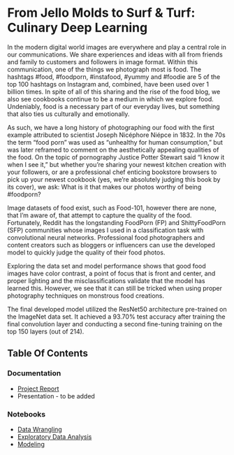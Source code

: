 # From Jello Molds to Surf & Turf: Culinary Deep Learning

In the modern digital world images are everywhere and play a central role in our communications. We share experiences and ideas with all from friends and family to customers and followers in image format. Within this communication, one of the things we photograph most is food. The hashtags #food, #foodporn, #instafood, #yummy and #foodie are 5 of the top 100 hashtags on Instagram and, combined, have been used over 1 billion times. In spite of all of this sharing and the rise of the food blog, we also see cookbooks continue to be a medium in which we explore food. Undeniably, food is a necessary part of our everyday lives, but something that also ties us culturally and emotionally. 

As such, we have a long history of photographing our food with the first example attributed to scientist Joseph Nicéphore Niépce in 1832. In the 70s the term “food porn” was used as “unhealthy for human consumption,” but was later reframed to comment on the aesthetically appealing qualities of the food. On the topic of pornography Justice Potter Stewart said “I know it when I see it,” but whether you’re sharing your newest kitchen creation with your followers, or are a professional chef enticing bookstore browsers to pick up your newest cookbook (yes, we’re absolutely judging this book by its cover), we ask: What is it that makes our photos worthy of being #foodporn?

Image datasets of food exist, such as Food-101, however there are none, that I’m aware of, that attempt to capture the quality of the food. Fortunately, Reddit has the longstanding FoodPorn (FP) and ShittyFoodPorn (SFP) communities whose images I used in a classification task with convolutional neural networks. Professional food photographers and content creators such as bloggers or influencers can use the developed model to quickly judge the quality of their food photos.

Exploring the data set and model performance shows that good food images have color contrast, a point of focus that is front and center, and proper lighting and the misclassifications validate that the model has learned this. However, we see that it can still be tricked when using proper photography techniques on monstrous food creations.

The final developed model utilized the ResNet50 architecture pre-trained on the ImageNet data set. It achieved a 93.70% test accuracy after training the final convolution layer and conducting a second fine-tuning training on the top 150 layers (out of 214).


## Table Of Contents

### Documentation
 * [Project Report](https://github.com/samtbeardsley/Food_Porn/blob/master/Project%20Report.pdf)
 * Presentation - to be added

### Notebooks
* [Data Wrangling](https://github.com/samtbeardsley/Food_Porn/blob/master/01_Data_Wrangling.ipynb)
* [Exploratory Data Analysis](https://github.com/samtbeardsley/Food_Porn/blob/master/02_Exploratory_Data_Analysis_Colab.ipynb)
* [Modeling](https://github.com/samtbeardsley/Food_Porn/blob/master/03_Modeling.ipynb)

